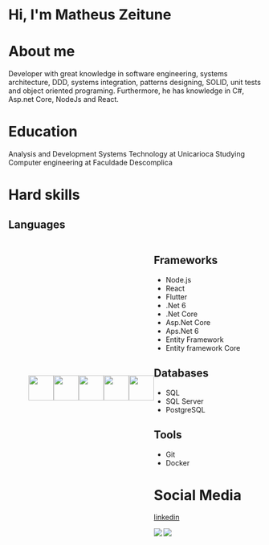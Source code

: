 # Hi, I'm Matheus Zeitune

# About me
Developer with great knowledge in software engineering, systems architecture, DDD, systems integration, patterns designing, SOLID, unit tests and object oriented programing. Furthermore, he has knowledge in C#, Asp.net Core, NodeJs and React.

# Education
Analysis and Development Systems Technology at Unicarioca
Studying Computer engineering at Faculdade Descomplica

# Hard skills
## Languages
<div style="display: flex;flex-direction: row;justify-content:center;align-items:center">
 
   <img style="height:50px;width:50px;" src="https://cdn.jsdelivr.net/gh/devicons/devicon/icons/javascript/javascript-original.svg" />
   <img style="height:50px;width:50px;" src="https://cdn.jsdelivr.net/gh/devicons/devicon/icons/typescript/typescript-original.svg" />
   <img style="height:50px;width:50px;" src="https://cdn.jsdelivr.net/gh/devicons/devicon/icons/csharp/csharp-original.svg" />
   <img style="height:50px;width:50px;" src="https://cdn.jsdelivr.net/gh/devicons/devicon/icons/java/java-original-wordmark.svg" />
   <img style="height:50px;width:50px;" src="https://cdn.jsdelivr.net/gh/devicons/devicon/icons/dart/dart-original.svg" />
          
 
 <div>

## Frameworks
* Node.js
* React
* Flutter
* .Net 6
* .Net Core
* Asp.Net Core
* Aps.Net 6
* Entity Framework
* Entity framework Core

## Databases
* SQL
* SQL Server
* PostgreSQL

## Tools
* Git
* Docker

# Social Media
[linkedin](https://www.linkedin.com/in/matheus-zeitune)

<div align="left"> 
  <a href=""> <img align="left" src="https://github-readme-stats-sigma-five.vercel.app/api/top-langs/?username=mzet97&theme=react&line_height=40&hide=css"/> </a>
  <a href=""> <img align="left" src="https://github-readme-stats-sigma-five.vercel.app/api?username=mzet97&show_icons=true&theme=merko"/> </a>
</div>

